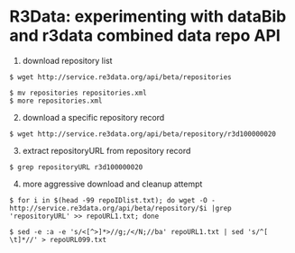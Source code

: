 # R3Data: experimenting with dataBib and r3data combined data repo API

 1. download repository list

 ```
$ wget http://service.re3data.org/api/beta/repositories

$ mv repositories repositories.xml
$ more repositories.xml
```

 2. download a specific repository record

`$ wget http://service.re3data.org/api/beta/repository/r3d100000020`

 3. extract repositoryURL from repository record

`$ grep repositoryURL r3d100000020`

4. more aggressive download and cleanup attempt

```
$ for i in $(head -99 repoIDlist.txt); do wget -O - http://service.re3data.org/api/beta/repository/$i |grep 'repositoryURL' >> repoURL1.txt; done

$ sed -e :a -e 's/<[^>]*>//g;/</N;//ba' repoURL1.txt | sed 's/^[ \t]*//' > repoURL099.txt
```



